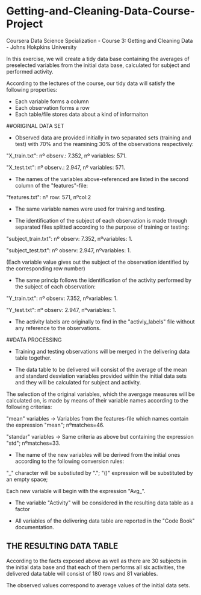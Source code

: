 # Getting-and-Cleaning-Data-Course-Project
Coursera Data Science Spcialization - Course 3: Getting and Cleaning Data - Johns Hokpkins University

In this exercise, we will create a tidy data base containing the averages of preselected variables from the initial data base, calculated for subject and performed activity.

According to the lectures of the course, our tidy data will satisfy the following properties:

- Each variable forms a column
- Each observation forms a row
- Each table/file stores data about a kind of informaiton

##ORIGINAL DATA SET

- Observed data are provided initially in two separated sets (training and test) with 70% and the reamining 30% of the observations respectively:

"X_train.txt": nº observ.: 7.352, nº variables: 571.

"X_test.txt":  nº observ.: 2.947, nº variables: 571.

- The names of the variables above-referenced are listed in the second column of the "features"-file:

"features.txt": nº row: 571, nºcol:2 

- The same variable names were used for training and testing.

- The identification of the subject of each observation is made through separated files splitted according to the purpose of training or testing:

"subject_train.txt": nº observ: 7.352, nºvariables: 1.

"subject_test.txt":  nº observ: 2.947, nºvariables: 1.

(Each variable value gives out the subject of the observation identified by the corresponding row number)

- The same princip follows the identification of the activity performed by the subject of each observation:

"Y_train.txt": nº observ: 7.352, nºvariables: 1.

"Y_test.txt":  nº observ: 2.947, nºvariables: 1.

- The activity labels are originally to find in the "activiy_labels" file without any reference to the observations.

##DATA PROCESSING

- Training and testing observations will be merged in the delivering data table together.

- The data table to be delivered will consist of the average of the mean and standard desviation variables provided within the initial data sets and they will be calculated for subject and activity.

The selection of the original variables, which the avergage measures will be calculated on, is made by means of their variable names according to the following criterias:

"mean" variables ->    Variables from the features-file which names contain the expression "mean"; nºmatches=46.

"standar" variables -> Same criteria as above but containing the expression "std"; nºmatches=33.

- The name of the new variables will be derived from the initial ones according to the following conversion rules:

"_" character will be substiuted by "."; "()" expression will be substituted by an empty space;

Each new variable will begin with the expression "Avg_".

- The variable "Activity" will be considered in the resulting data table as a factor

- All variables of the delivering data table are reported in the "Code Book" documentation.

## THE RESULTING DATA TABLE

According to the facts exposed above as well as there are 30 subjects in the initial data base and that each of them performs all six activities, the delivered data table will consist of 180 rows and 81 variables.

The observed values correspond to average values of the initial data sets.

